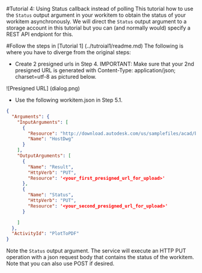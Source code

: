 #Tutorial 4: Using Status callback instead of polling
This tutorial how to use the `Status` output argument in your workitem to obtain the status of your workitem asynchronously. We will direct the `Status` output argument to a storage account in this tutorial but you can (and normally would) specify a REST API endpiont for this.

#Follow the steps in [Tutorial 1] (../tutroial1/readme.md)
The following is where you have to diverge from the original steps:
+ Create 2 presigned urls in Step 4. IMPORTANT: Make sure that your 2nd presigned URL is generated with Content-Type: application/json; charset=utf-8 as pictured below.

![Presigned URL] (dialog.png)
+ Use the following workitem.json in Step 5.1.

```JSON
{
  "Arguments": {
    "InputArguments": [
      {
        "Resource": "http://download.autodesk.com/us/samplefiles/acad/blocks_and_tables_-_imperial.dwg",
        "Name": "HostDwg"
      }
    ],
    "OutputArguments": [
      {
        "Name": "Result",
        "HttpVerb": "PUT",
        "Resource": '<your_first_presigned_url_for_upload>'
      },
      {
        "Name": "Status",
        "HttpVerb": "PUT",
        "Resource": '<your_second_presigned_url_for_upload>'
      }

    ]
  },
  "ActivityId": "PlotToPDF"
}
```
Note the `Status` output argument. The service will execute an HTTP PUT operation with a json request body that contains the status of the workitem. Note that you can also use POST if desired.
